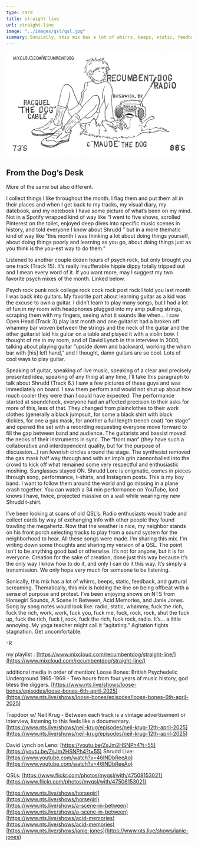 ```yaml
---
type: card
title: straight line
url: straight-line
image: "../images/qsl/qsl.jpg"
summary: Sonically, this mix has a lot of whirrs, beeps, static, feedback, and guttural screaming. It’s… a little annoying. My yoga teacher might call it “agitating.” Agitation fights stagnation. Get uncomfortable.
---
```


![](../images/qsl/qsl.jpg)

## From the Dog’s Desk

More of the same but also different.

I collect things I like throughout the month. I flag them and put them all in their places and when I get back to my tracks, my visual diary, my datebook, and my notebook I have some picture of what’s been on my mind. Not in a Spotify wrapped kind of way like “I went to five shows, scrolled Pinterest on the toilet, enjoyed deep dives into specific music scenes in history, and told everyone I know about Shrudd ” but in a more thematic kind of way like “this month I was thinking a lot about doing things yourself, about doing things poorly and learning as you go, about doing things just as you think is the you-est way to do them.”

Listened to another couple dozen hours of psych rock, but only brought you one track (Track 15). It’s really insufferable hippie dippy totally tripped out and I mean every word of it. If you want more, may I suggest my two favorite psych mixes of the month. Linked below.

Psych rock punk rock college rock cock rock post rock I told you last month I was back into guitars. My favorite part about learning guitar as a kid was the excuse to own a guitar. I didn’t learn to play many songs, but I had a lot of fun in my room with headphones plugged into my amp pulling strings, scraping them with my fingers, seeing what it sounds like when… I saw Open Head (Track 3) play last month and one guitarist had a broken off whammy bar woven between the strings and the neck of the guitar and the other guitarist laid his guitar on a table and played it with a violin bow. I thought of me in my room, and of David Lynch in this interview in 2000, talking about playing guitar “upside down and backward, working the wham bar with [his] left hand,” and I thought, damn guitars are so cool. Lots of cool ways to play guitar.

Speaking of guitar, speaking of live music, speaking of a clear and precisely presented idea, speaking of any thing at any time, I’ll take this paragraph to talk about Shrudd (Track 6.) I saw a few pictures of these guys and was immediately on board. I saw them perform and would not shut up about how much cooler they were than I could have expected: The performance started at soundcheck, everyone had an affected precision to their asks for more of this, less of that. They changed from plainclothes to their work clothes (generally a black jumpsuit, for some a black shirt with black dickies, for one a gas mask, for another a full length trench coat) “on stage” and opened the set with a recording requesting everyone move forward to fill the gap between band and audience. The guitarists and bassist moved the necks of their instruments in sync. The “front man” (they have such a collaborative and interdependent quality, but for the purpose of discussion…) ran feverish circles around the stage. The synthesist removed the gas mask half way through and with an imp’s grin cannonballed into the crowd to kick off what remained some very respectful and enthusiastic moshing. Sunglasses stayed ON. Shrudd Lore is enigmatic, comes in pieces through song, performance, t-shirts, and Instagram posts. This is my boy band. I want to follow them around the world and go missing in a plane crash together. You can watch a 34 min performance on YouTube, lord knows I have, twice, projected massive on a wall while wearing my new Shrudd t-shirt.

I’ve been looking at scans of old QSL’s. Radio enthusiasts would trade and collect cards by way of exchanging info with other people they found trawling the megahertz. Now that the weather is nice, my neighbor stands on his front porch selecting tracks to play from a sound system for the neighborhood to hear. All these songs were made. I’m sharing this mix. I’m writing down some thoughts and sharing my version of a QSL. The point isn’t to be anything good bad or otherwise. It’s not for anyone, but it is for everyone. Creation for the sake of creation, done just this way because it’s the only way I know how to do it, and only I can do it this way. It’s simply a transmission. We only hope very much for someone to be listening.

Sonically, this mix has a lot of whirrs, beeps, static, feedback, and guttural screaming. Thematically, this mix is holding the line on being offbeat with a sense of purpose and protest. I’ve been enjoying shows on NTS from Horsegirl Sounds, A Scene In Between, Acid Memories, and Janie Jones. Song by song notes would look like: radio, static, whammy, fuck the rich, fuck the rich, work, work, fuck you, fuck me, fuck, rock, rock, shut the fuck up, fuck the rich, fuck I, rock, fuck the rich, fuck rock, radio. It’s… a little annoying. My yoga teacher might call it “agitating.” Agitation fights stagnation. Get uncomfortable.

-R

my playlist : [https://www.mixcloud.com/recumbentdog/straight-line/](https://www.mixcloud.com/recumbentdog/straight-line/)

additional media in order of mention:
Loose Bones: British Psychedelic Underground 1965-1969 - Two hours from four years of music history, god bless the diggers.
[https://www.nts.live/shows/loose-bones/episodes/loose-bones-6th-april-2025](https://www.nts.live/shows/loose-bones/episodes/loose-bones-6th-april-2025)

Trapdoor w/ Neil Krug - Between each track is a vintage advertisement or interview, listening to this feels like a documentary.
[https://www.nts.live/shows/neil-krug/episodes/neil-krug-12th-april-2025](https://www.nts.live/shows/neil-krug/episodes/neil-krug-12th-april-2025)

David Lynch on Leno: [https://youtu.be/ZsJm2HSNPh4?t=55](https://youtu.be/ZsJm2HSNPh4?t=55)
Shrudd Live: [https://www.youtube.com/watch?v=46lNDbReeAo](https://www.youtube.com/watch?v=46lNDbReeAo)

QSLs: [https://www.flickr.com/photos/myqsl/with/47508153021](https://www.flickr.com/photos/myqsl/with/47508153021)

[https://www.nts.live/shows/horsegirl](https://www.nts.live/shows/horsegirl)  
[https://www.nts.live/shows/a-scene-in-between](https://www.nts.live/shows/a-scene-in-between)  
[https://www.nts.live/shows/acid-memories](https://www.nts.live/shows/acid-memories)  
[https://www.nts.live/shows/janie-jones](https://www.nts.live/shows/janie-jones)  